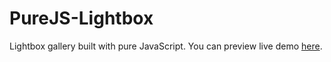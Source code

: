 
# PureJS-Lightbox

Lightbox gallery built with pure JavaScript. You can preview live demo [here](https://rawcdn.githack.com/HotFr1dge/PureJS-Lightbox/8cbd3ff7634a20c4fc36b3bcc3c0b2f81704746a/index.html).
